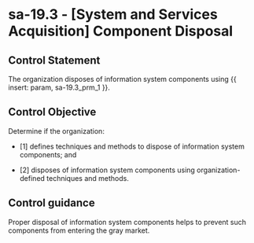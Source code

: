 # sa-19.3 - \[System and Services Acquisition\] Component Disposal

## Control Statement

The organization disposes of information system components using {{ insert: param, sa-19.3_prm_1 }}.

## Control Objective

Determine if the organization:

- \[1\] defines techniques and methods to dispose of information system components; and

- \[2\] disposes of information system components using organization-defined techniques and methods.

## Control guidance

Proper disposal of information system components helps to prevent such components from entering the gray market.
